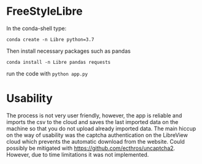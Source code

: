 # FreeStyleLibre
In the conda-shell type:

`conda create -n Libre python=3.7`

Then install necessary packages such as pandas

`conda install -n Libre pandas requests`

run the code with `python app.py`

# Usability
The process is not very user friendly, however, the app is reliable and imports the csv to the cloud and saves the last imported data on the machine so that you do not upload already imported data.
The main hiccup on the way of usability was the captcha authentication on the LibreView cloud which prevents the automatic download from the website. Could possibly be mitigated with https://github.com/ecthros/uncaptcha2. However, due to time limitations it was not implemented.
